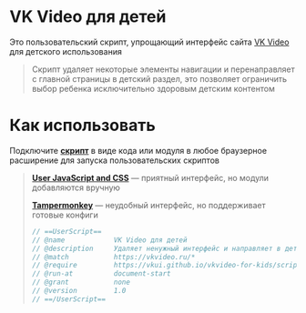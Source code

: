 # VK Video для детей
Это пользовательский скрипт, упрощающий интерфейс сайта [VK Video](https://vkvideo.ru/) для детского использования
> Скрипт удаляет некоторые элементы навигации и перенаправляет с главной страницы в детский раздел, это позволяет ограничить выбор ребенка исключительно здоровым детским контентом

# Как использовать

Подключите **[скрипт](https://github.com/vkui/vkvideo-for-kids/blob/main/script.js)** в виде кода или модуля в любое браузерное расширение для запуска пользовательских скриптов

> **[User JavaScript and CSS](https://chromewebstore.google.com/detail/nbhcbdghjpllgmfilhnhkllmkecfmpld)** — приятный интерфейс, но модули добавляются вручную
> 
> **[Tampermonkey](https://chromewebstore.google.com/detail/dhdgffkkebhmkfjojejmpbldmpobfkfo)** — неудобный интерфейс, но поддерживает готовые конфиги
> ```c
> // ==UserScript==
> // @name            VK Video для детей
> // @description     Удаляет ненужный интерфейс и направляет в детский раздел из логотипа
> // @match           https://vkvideo.ru/*
> // @require         https://vkui.github.io/vkvideo-for-kids/script.js
> // @run-at          document-start
> // @grant           none
> // @version         1.0
> // ==/UserScript==
